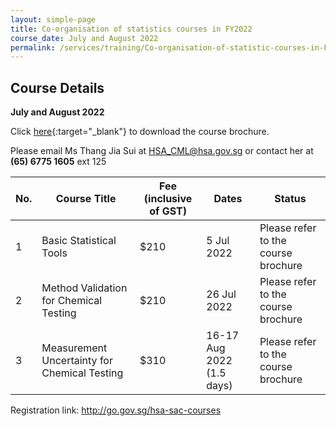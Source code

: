 ```yaml
---
layout: simple-page
title: Co-organisation of statistics courses in FY2022
course_date: July and August 2022
permalink: /services/training/Co-organisation-of-statistic-courses-in-FY2022
---
```


## Course Details
**July and August 2022**

Click [here](/files/registration-forms/Course-brochure-2022.pdf){:target="_blank"} to download the course brochure.
 
Please email Ms Thang Jia Sui at <HSA_CML@hsa.gov.sg> or contact her at **(65) 6775 1605** ext 125


| No. | Course Title | Fee (inclusive of GST) |  Dates | Status |
|-----|--------------|------------------------|--------|--------|
| 1 | Basic Statistical Tools | $210 | 5 Jul 2022 | Please refer to the course brochure |
| 2 | Method Validation for Chemical Testing | $210 | 26 Jul 2022 | Please refer to the course brochure |
| 3 | Measurement Uncertainty for Chemical Testing | $310 | 16-17 Aug 2022  (1.5 days) | Please refer to the course brochure |

Registration link: http://go.gov.sg/hsa-sac-courses

